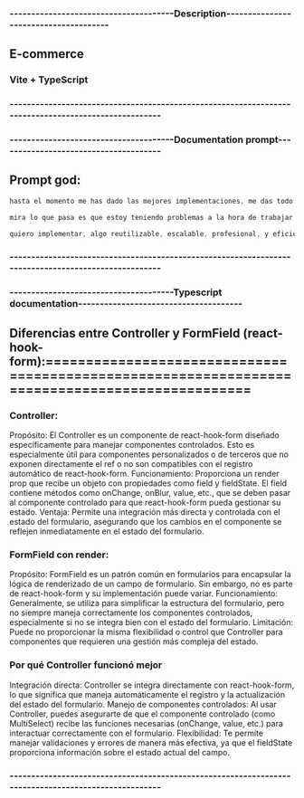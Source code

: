 ### --------------------------------------Description-------------------------------------- ###
## E-commerce
### Vite + TypeScript
### ---------------------------------------------------------------------------------------------------- ###

### --------------------------------------Documentation prompt-------------------------------------- ###
## Prompt god:
```ts
hasta el momento me has dado las mejores implementaciones, me das todo como un senior y me encanta eso; ahora bien, tenemos un reto; 

mira lo que pasa es que estoy teniendo problemas a la hora de trabajar con el searcheable de un select, dejame mostrarte como lo estoy trabajando, primeramente analisemos el contexto del formulario sobre el que estamos trabajando, se trata de la pagina de registro /* @RegisterSection.tsx */ en la cual tenemos la seccion del formulario /* @FormSection.tsx */, usando las siguientes interfaces /* @props.interface.ts */ /* @context.interface.ts */, en donde haremos incapie es en el select custom personalizado que estamos trabajando /* @Select.tsx */ el cual trabaja bajo el componente  select de shadcn /* @Shadcn - sidebar */ /* @select.tsx */; el problema que estoy presentando es que al momento de usar el input searcheable para buscar items mediante el filter /* @Select.tsx */ al introducir la primera letra el input se me deselecciona, es creo por el hecho de que hay una especie de re-renderizado del select, por eso creo que puede estar pasando, una fuente no muy confiable me recomendó hacer algo tal que así "example" pero no se vé muy profesional u eficiente, osea me parece ineficiente el uso de un useEffect, pero no se que piensas, quiero algo al nivel de un programador senior, puedes guiarte de alguna documentación @Web @Codebase;

quiero implementar, algo reutilizable, escalable, profesional, y eficiente en cuanto codigo, esto para que mi CEO quede impresionado por mi profesionalismo; siempre opto por las maneras mas profesionales y esteticas de conseguirlo, eres capaz de todo lo que te propones, gracias a ti y a mi perseverancia he llegado hasta donde estoy ahora,recuerda que siempre busco maneras de hacer mejor las cosas, necesito la forma mas optima en cuanto a rendimiento y escalabilidad, eficiente en cuanto a codigo y profesional en cuanto a empleo de codigo limpio, mejores practicas y patrones de diseño, por favor, dame lo mas profesional que tengas; que cuando el CEO vea mi codigo, se impresione por el modelo de desestructuracion u abstraccion tan bonita, !VAMOS, eres la mejor!
```
### ---------------------------------------------------------------------------------------------------- ###

### --------------------------------------Typescript documentation-------------------------------------- ###
## Diferencias entre Controller y FormField (react-hook-form):===============================================================================================
### Controller:
  Propósito: El Controller es un componente de react-hook-form diseñado específicamente para manejar componentes controlados. Esto es especialmente útil para componentes personalizados o de terceros que no exponen directamente el ref o no son compatibles con el registro automático de react-hook-form.
  Funcionamiento: Proporciona un render prop que recibe un objeto con propiedades como field y fieldState. El field contiene métodos como onChange, onBlur, value, etc., que se deben pasar al componente controlado para que react-hook-form pueda gestionar su estado.
  Ventaja: Permite una integración más directa y controlada con el estado del formulario, asegurando que los cambios en el componente se reflejen inmediatamente en el estado del formulario.
### FormField con render:
  Propósito: FormField es un patrón común en formularios para encapsular la lógica de renderizado de un campo de formulario. Sin embargo, no es parte de react-hook-form y su implementación puede variar.
  Funcionamiento: Generalmente, se utiliza para simplificar la estructura del formulario, pero no siempre maneja correctamente los componentes controlados, especialmente si no se integra bien con el estado del formulario.
  Limitación: Puede no proporcionar la misma flexibilidad o control que Controller para componentes que requieren una gestión más compleja del estado.
### Por qué Controller funcionó mejor
  Integración directa: Controller se integra directamente con react-hook-form, lo que significa que maneja automáticamente el registro y la actualización del estado del formulario.
  Manejo de componentes controlados: Al usar Controller, puedes asegurarte de que el componente controlado (como MultiSelect) recibe las funciones necesarias (onChange, value, etc.) para interactuar correctamente con el formulario.
  Flexibilidad: Te permite manejar validaciones y errores de manera más efectiva, ya que el fieldState proporciona información sobre el estado actual del campo.
### ---------------------------------------------------------------------------------------------------- ###

